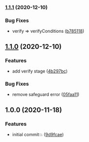 ### [1.1.1](https://github.com/testoil/semantic-release-csproj/compare/v1.1.0...v1.1.1) (2020-12-10)


### Bug Fixes

* verify => verifyConditions ([b785118](https://github.com/testoil/semantic-release-csproj/commit/b7851185b2314967a0ac910645cc3a6e51bbcbb0))

## [1.1.0](https://github.com/testoil/semantic-release-csproj/compare/v1.0.0...v1.1.0) (2020-12-10)


### Features

* add verify stage ([4b297bc](https://github.com/testoil/semantic-release-csproj/commit/4b297bc09284481281ea56150b63faf5fda0b27e))


### Bug Fixes

* remove safeguard error ([05faa11](https://github.com/testoil/semantic-release-csproj/commit/05faa1197d47073904a6f1f76a30c9065661f012))

## 1.0.0 (2020-11-18)


### Features

* initial commit💥 ([9d9fcae](https://github.com/testoil/semantic-release-csproj/commit/9d9fcaef8b32fe8d31e3c1869a65e43913cc875c))
